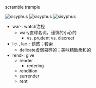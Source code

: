 scramble trample

![sisyphus](IMG_5467.jpg) ![sisyphus](IMG_5466.PNG) ![sisyphus](IMG_5465.PNG)

- war-: watch注视
    - wary直球名词，谨慎的小心的
        - vs. prudent vs. discreet
- lic-, lac-: 诱惑；套索
    - delicate虚弱易碎的；美味精致柔和的
- rend-: give
    - render
        - redering
    - rendition
    - surrender
    - rent